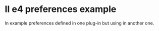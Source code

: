 II e4 preferences example
====

In example preferences defined in one plug-in but using in another one.
